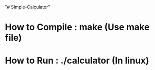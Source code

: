 "# Simple-Calculator" 

# How to Compile : make (Use make file)

# How to Run : ./calculator (In linux)